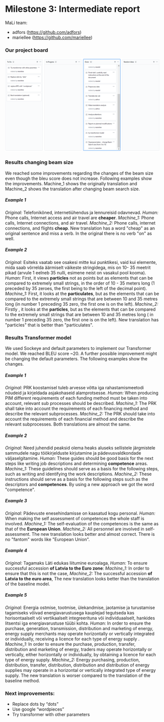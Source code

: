 # Milestone 3: Intermediate report
MaLi team:
 * adfors (https://github.com/adfors)
 * mariellee (https://github.com/mariellee)

### Our project board
![Project board](/reports/Screenshot_pba_04.PNG?raw=true "project board A")

### Results changing beam size
We reached some improvements regarding the changes of the beam size even though the bleu score does not increase. Following examples show the improvements. Machine_1 shows the originally translation and Machine_2 shows the translation after changing beam search size.

##### Example 1
*Original:* Telefonikõned, internetiühendus ja lennureisid odavnevad.
*Human:* Phone calls, Internet access and air travel are __cheaper__.
*Machine_1:* Phone calls, Internet connections, and air travel.
*Machine_2:* Phone calls, internet connections, and flights __cheap__.
New translation has a word "cheap" as an original sentence and miss a verb. In the original there is no verb "on" as well.


##### Example 2
*Original:* Esiteks vaatab see osakesi mitte kui punktikesi, vaid kui elemente, mida saab võrrelda äärmiselt
väikeste stringidega, mis on 10- 35 meetrit pikad (arvule 1 eelneb 35 nulli, esimene neist on vasakul pool
kooma).
*Human:* First, it views __particles__ not as points but as elements that can be compared to extremely small
strings, in the order of 10 - 35 meters long (1 preceded by 35 zeroes, the first being to the left of the
decimal point).
*Machine_1:* First, it looks at the __particulates__, but as the elements that can be compared to the extremely
small strings that are between 10 and 35 metres long (in number 1 preceding 35 zero, the first one is on
the left).
*Machine_2:* Firstly , it looks at the __particles__, but as the elements that can be compared to the extremely
small strings that are between 10 and 35 metres long ( in number 1 preceding 35 zero, the first one is on
the left).
New translation has "particles" that is better than "particulates".




### Results Transformer model
We used Sockeye and default parameters to implement our Transformer model. We reached BLEU score ~20. A further possible improvement might be changing the default parameters. The following examples show the changes.

##### Example 1
*Original:* PRK koostamisel tuleb arvesse võtta iga rahastamismeetodi nõudeid ja
kirjeldada asjakohaseid alamprotsesse.
*Human:* When producing PIM different requirements of each funding method must
be taken into account, relevant sub processes should be described.
*Machine_1:* The PRK shall take into account the requirements of each financing
method and describe the relevant subprocesses.
*Machine_2:* The PRK should take into account the requirements of each financial
method and describe the relevant subprocesses.
Both translations are almost the same.

##### Example 2
*Original:* Need juhendid peaksid olema heaks aluseks sellistele järgmistele
sammudele nagu töökirjelduste kirjutamine ja pädevusvaldkondade
väljaselgitamine.
*Human:* These guides should be good basis for the next steps like writing job
descriptions and determining __competence__ areas.
*Machine_1:* These guidelines should serve as a basis for the following steps, such
as writing and identifying the work descriptions.
*Machine_2:* These instructions should serve as a basis for the following steps
such as the descriptors and __competences__.
By using a new approach we got the word "competence".


##### Example 3
*Original:* Pädevuste enesehindamisse on kaasatud kogu personal.
*Human:* When making the self assessment of competences the whole staff is
involved.
*Machine_1:* The self-evaluation of the competences is the same as that of the
__European Union__.
*Machine_2:* All personnel are involved in self-assessment.
The new translation looks better and almost correct. There is no "fantom" words like "European Union".

##### Example 4
*Original:* Tagamaks Läti edukas liitumine euroalaga,
*Human:* To ensure successful accession __of Latvia to the Euro zone__:
*Machine_1:* In order to ensure that this is not the case,
*Machine_2:* The successful accession __of Latvia to the euro area__,
The new translation looks better than the translation of the baseline model.

##### Example 5
*Original:* Energia ostmise, tootmise, ülekandmise, jaotamise ja turustamise tagamiseks võivad
energiavarustusega kauplejad tegutseda kas horisontaalselt või vertikaalselt integreerituna või
individuaalselt, hankides litsentsi iga energiavarustuse tüübi kohta.
*Human:* In order to ensure the purchase, generation, transmission, distribution and marketing of energy,
energy supply merchants may operate horizontally or vertically integrated or individually, receiving a
licence for each type of energy supply .
*Machine_1:* In order to ensure the purchase, production, transfer, distribution and marketing of energy,
traders may operate horizontally or vertically, either horizontally or individually, by obtaining a licence for
each type of energy supply.
*Machine_2:* Energy purchasing, production, distribution, transfer, distribution, distribution and distribution
of energy supplies may operate in a horizontal or vertically integrated type of energy supply.
The new translation is worser compared to the translation of the baseline method.

### Next improvements:
- Replace dots by “dots”
- Use google “wordpieces”
- Try transformer with other parameters
